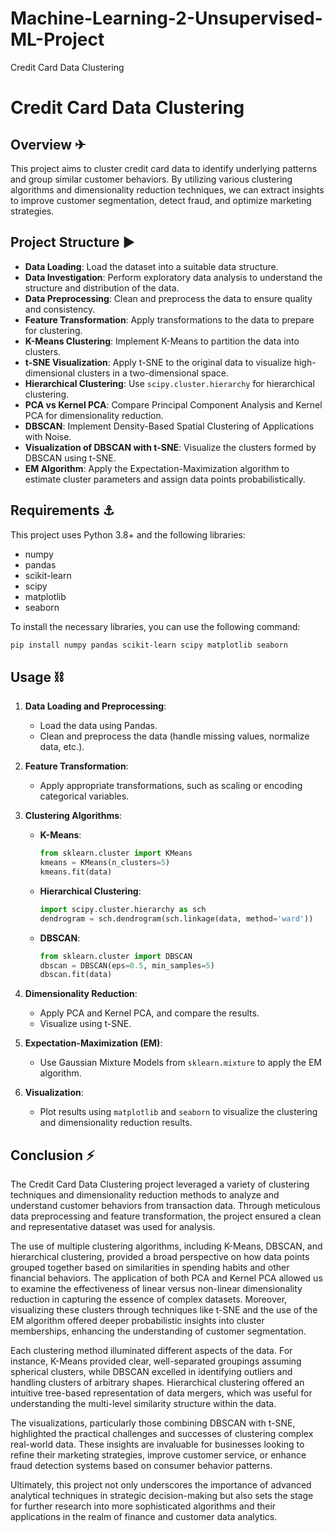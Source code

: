 # Machine-Learning-2-Unsupervised-ML-Project
Credit Card Data Clustering 
# Credit Card Data Clustering

## Overview  ✈
This project aims to cluster credit card data to identify underlying patterns and group similar customer behaviors. By utilizing various clustering algorithms and dimensionality reduction techniques, we can extract insights to improve customer segmentation, detect fraud, and optimize marketing strategies.

## Project Structure ▶

- **Data Loading**: Load the dataset into a suitable data structure.
- **Data Investigation**: Perform exploratory data analysis to understand the structure and distribution of the data.
- **Data Preprocessing**: Clean and preprocess the data to ensure quality and consistency.
- **Feature Transformation**: Apply transformations to the data to prepare for clustering.
- **K-Means Clustering**: Implement K-Means to partition the data into clusters.
- **t-SNE Visualization**: Apply t-SNE to the original data to visualize high-dimensional clusters in a two-dimensional space.
- **Hierarchical Clustering**: Use `scipy.cluster.hierarchy` for hierarchical clustering.
- **PCA vs Kernel PCA**: Compare Principal Component Analysis and Kernel PCA for dimensionality reduction.
- **DBSCAN**: Implement Density-Based Spatial Clustering of Applications with Noise.
- **Visualization of DBSCAN with t-SNE**: Visualize the clusters formed by DBSCAN using t-SNE.
- **EM Algorithm**: Apply the Expectation-Maximization algorithm to estimate cluster parameters and assign data points probabilistically.

## Requirements ⚓

This project uses Python 3.8+ and the following libraries:
- numpy
- pandas
- scikit-learn
- scipy
- matplotlib
- seaborn

To install the necessary libraries, you can use the following command:

```bash
pip install numpy pandas scikit-learn scipy matplotlib seaborn
```

## Usage ⛓

1. **Data Loading and Preprocessing**:
   - Load the data using Pandas.
   - Clean and preprocess the data (handle missing values, normalize data, etc.).

2. **Feature Transformation**:
   - Apply appropriate transformations, such as scaling or encoding categorical variables.

3. **Clustering Algorithms**:
   - **K-Means**:
     ```python
     from sklearn.cluster import KMeans
     kmeans = KMeans(n_clusters=5)
     kmeans.fit(data)
     ```
   - **Hierarchical Clustering**:
     ```python
     import scipy.cluster.hierarchy as sch
     dendrogram = sch.dendrogram(sch.linkage(data, method='ward'))
     ```
   - **DBSCAN**:
     ```python
     from sklearn.cluster import DBSCAN
     dbscan = DBSCAN(eps=0.5, min_samples=5)
     dbscan.fit(data)
     ```

4. **Dimensionality Reduction**:
   - Apply PCA and Kernel PCA, and compare the results.
   - Visualize using t-SNE.

5. **Expectation-Maximization (EM)**:
   - Use Gaussian Mixture Models from `sklearn.mixture` to apply the EM algorithm.

6. **Visualization**:
   - Plot results using `matplotlib` and `seaborn` to visualize the clustering and dimensionality reduction results.



## Conclusion ⚡

The Credit Card Data Clustering project leveraged a variety of clustering techniques and dimensionality reduction methods to analyze and understand customer behaviors from transaction data. Through meticulous data preprocessing and feature transformation, the project ensured a clean and representative dataset was used for analysis. 

The use of multiple clustering algorithms, including K-Means, DBSCAN, and hierarchical clustering, provided a broad perspective on how data points grouped together based on similarities in spending habits and other financial behaviors. The application of both PCA and Kernel PCA allowed us to examine the effectiveness of linear versus non-linear dimensionality reduction in capturing the essence of complex datasets. Moreover, visualizing these clusters through techniques like t-SNE and the use of the EM algorithm offered deeper probabilistic insights into cluster memberships, enhancing the understanding of customer segmentation.

Each clustering method illuminated different aspects of the data. For instance, K-Means provided clear, well-separated groupings assuming spherical clusters, while DBSCAN excelled in identifying outliers and handling clusters of arbitrary shapes. Hierarchical clustering offered an intuitive tree-based representation of data mergers, which was useful for understanding the multi-level similarity structure within the data.

The visualizations, particularly those combining DBSCAN with t-SNE, highlighted the practical challenges and successes of clustering complex real-world data. These insights are invaluable for businesses looking to refine their marketing strategies, improve customer service, or enhance fraud detection systems based on consumer behavior patterns.

Ultimately, this project not only underscores the importance of advanced analytical techniques in strategic decision-making but also sets the stage for further research into more sophisticated algorithms and their applications in the realm of finance and customer data analytics.
